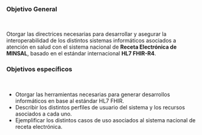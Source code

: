 ### Objetivo General
<br>

Otorgar las directrices necesarias para desarrollar y asegurar la interoperabilidad de los distintos sistemas informáticos asociados a atención en salud con el sistema nacional de **Receta Electrónica de MINSAL**, basado en el estándar internacional **HL7 FHIR-R4**.

### Objetivos específicos
<br>

* Otorgar las herramientas necesarias para generar desarrollos informáticos en base al estándar HL7 FHIR.
* Describir los distintos perfiles de usuario del sistema y los recursos asociados a cada uno.
* Ejemplificar los distintos casos de uso asociados al sistema nacional de receta electrónica.
